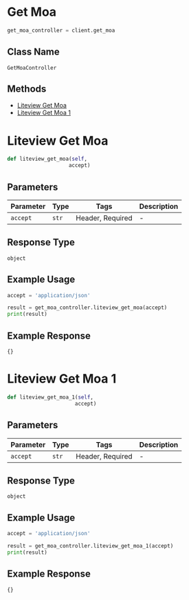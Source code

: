 # Get Moa

```python
get_moa_controller = client.get_moa
```

## Class Name

`GetMoaController`

## Methods

* [Liteview Get Moa](../../doc/controllers/get-moa.md#liteview-get-moa)
* [Liteview Get Moa 1](../../doc/controllers/get-moa.md#liteview-get-moa-1)


# Liteview Get Moa

```python
def liteview_get_moa(self,
                    accept)
```

## Parameters

| Parameter | Type | Tags | Description |
|  --- | --- | --- | --- |
| `accept` | `str` | Header, Required | - |

## Response Type

`object`

## Example Usage

```python
accept = 'application/json'

result = get_moa_controller.liteview_get_moa(accept)
print(result)
```

## Example Response

```
{}
```


# Liteview Get Moa 1

```python
def liteview_get_moa_1(self,
                      accept)
```

## Parameters

| Parameter | Type | Tags | Description |
|  --- | --- | --- | --- |
| `accept` | `str` | Header, Required | - |

## Response Type

`object`

## Example Usage

```python
accept = 'application/json'

result = get_moa_controller.liteview_get_moa_1(accept)
print(result)
```

## Example Response

```
{}
```

